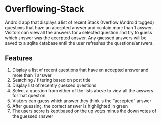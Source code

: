 # Overflowing-Stack

Android app that displays a list of recent Stack Overflow (Android tagged) questions that have an accepted answer and
contain more than 1 answer. Visitors can view all the answers for a selected question and try to guess
which answer was the accepted answer. Any guessed answers will be saved to a sqlite database until the user refreshes the questions/answers.

## Features
1. Display a list of recent questions that have an accepted answer and more than 1 answer
2. Searching / filtering based on post title
3. Display list of recently guessed questions
4. Select a question from either of the lists above to view all the answers for that question
5. Visitors can guess which answer they think is the “accepted” answer
6. After guessing, the correct answer is highlighted in green
7. The users score is kept based on the up votes minus the down votes of the guessed answer 
